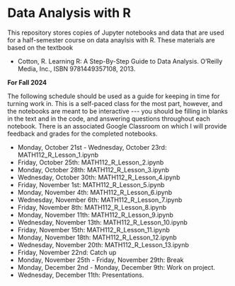 # Data Analysis with R
This repository stores copies of Jupyter notebooks and data that are used for a half-semester course on data anaylsis with R. These materials are based on the textbook 

* Cotton, R. Learning R: A Step-By-Step Guide to Data Analysis. O’Reilly Media, Inc., ISBN 9781449357108, 2013.

**For Fall 2024**

The following schedule should be used as a guide for keeping in time for turning work in. This is a self-paced class for the most part, however, and the notebooks are meant to be interactive --- you should be filling in blanks in the text and in the code, and answering questions throughout each notebook. There is an associated Google Classroom on which I will provide feedback and grades for the completed notebooks.

* Monday, October 21st - Wednesday, October 23rd: MATH112_R_Lesson_1.ipynb
* Friday, October 25th: MATH112_R_Lesson_2.ipynb
* Monday, October 28th: MATH112_R_Lesson_3.ipynb
* Wednesday, October 30th: MATH112_R_Lesson_4.ipynb
* Friday, November 1st: MATH112_R_Lesson_5.ipynb
* Monday, November 4th: MATH112_R_Lesson_6.ipynb
* Wednesday, November 6th: MATH112_R_Lesson_7.ipynb
* Friday, November 8th: MATH112_R_Lesson_8.ipynb
* Monday, November 11th: MATH112_R_Lesson_9.ipynb
* Wednesday, November 13th: MATH112_R_Lesson_10.ipynb
* Friday, November 15th: MATH112_R_Lesson_11.ipynb
* Monday, November 18th: MATH112_R_Lesson_12.ipynb
* Wednesday, November 20th: MATH112_R_Lesson_13.ipynb
* Friday, November 22nd: Catch up
* Monday, November 25th - Friday, November 29th: Break
* Monday, December 2nd - Monday, December 9th: Work on project.
* Wednesday, December 11th: Presentations.
